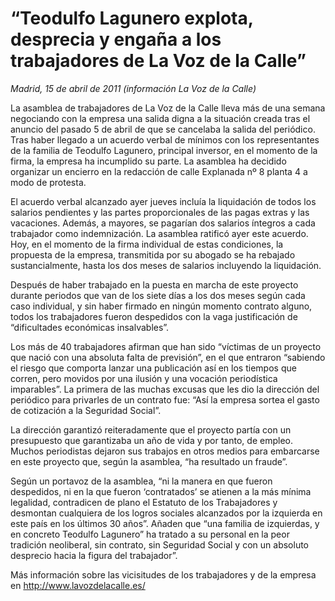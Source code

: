 # “Teodulfo Lagunero explota, desprecia y engaña a los trabajadores de La Voz de la Calle”

*Madrid, 15 de abril de 2011 (información La Voz de la Calle)*

La asamblea de trabajadores de La Voz de la Calle lleva más de una semana negociando con la empresa una salida digna a la situación creada tras el anuncio del pasado 5 de abril de que se cancelaba la salida del periódico. Tras haber llegado a un acuerdo verbal de mínimos con los representantes de la familia de Teodulfo Lagunero, principal inversor, en el momento de la firma, la empresa ha incumplido su parte. La asamblea ha decidido organizar un encierro en la redacción de calle Explanada nº 8 planta 4 a modo de protesta.

El acuerdo verbal alcanzado ayer jueves incluía la liquidación de todos los salarios pendientes y las partes proporcionales de las pagas extras y las vacaciones. Además, a mayores, se pagarían dos salarios íntegros a cada trabajador como indemnización. La asamblea ratificó ayer este acuerdo. Hoy, en el momento de la firma individual de estas condiciones, la propuesta de la empresa, transmitida por su abogado se ha rebajado sustancialmente, hasta los dos meses de salarios incluyendo la liquidación.

Después de haber trabajado en la puesta en marcha de este proyecto durante periodos que van de los siete días a los dos meses según cada caso individual, y sin haber firmado en ningún momento contrato alguno, todos los trabajadores fueron despedidos con la vaga justificación de “dificultades económicas insalvables”.

Los más de 40 trabajadores afirman que han sido “víctimas de un proyecto que nació con una absoluta falta de previsión”, en el que entraron “sabiendo el riesgo que comporta lanzar una publicación así en los tiempos que corren, pero movidos por una ilusión y una vocación periodística imparables”. La primera de las muchas excusas que les dio la dirección del periódico para privarles de un contrato fue: “Así la empresa sortea el gasto de cotización a la Seguridad Social”.

La dirección garantizó reiteradamente que el proyecto partía con un presupuesto que garantizaba un año de vida y por tanto, de empleo. Muchos periodistas dejaron sus trabajos en otros medios para embarcarse en este proyecto que, según la asamblea, “ha resultado un fraude”.

Según un portavoz de la asamblea, “ni la manera en que fueron despedidos, ni en la que fueron ‘contratados’ se atienen a la más mínima legalidad, contradicen de plano el Estatuto de los Trabajadores y desmontan cualquiera de los logros sociales alcanzados por la izquierda en este país en los últimos 30 años”. Añaden que “una familia de izquierdas, y en concreto Teodulfo Lagunero” ha tratado a su personal en la peor tradición neoliberal, sin contrato, sin Seguridad Social y con un absoluto desprecio hacia la figura del trabajador”.

Más información sobre las vicisitudes de los trabajadores y de la empresa en http://www.lavozdelacalle.es/
